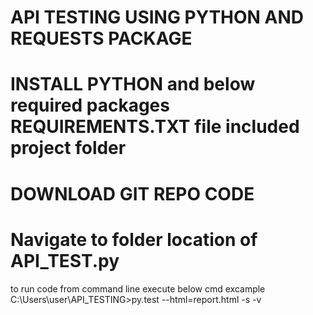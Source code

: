 # API TESTING USING PYTHON AND REQUESTS PACKAGE #

# INSTALL PYTHON and below required packages REQUIREMENTS.TXT file included project folder


# DOWNLOAD GIT REPO CODE

#  Navigate to folder location of API_TEST.py
 to run code from command line execute below cmd
    excample 
    C:\Users\user\API_TESTING>py.test --html=report.html -s -v

